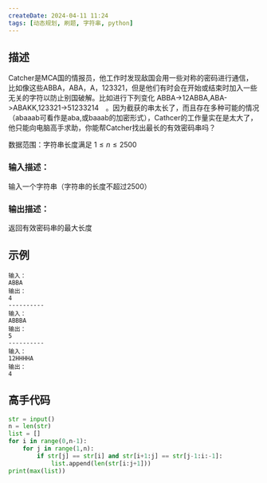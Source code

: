 ```yaml
---
createDate: 2024-04-11 11:24
tags: [动态规划, 刷题, 字符串, python]
---
```

## 描述

Catcher是MCA国的情报员，他工作时发现敌国会用一些对称的密码进行通信，比如像这些ABBA，ABA，A，123321，但是他们有时会在开始或结束时加入一些无关的字符以防止别国破解。比如进行下列变化 ABBA->12ABBA,ABA->ABAKK,123321->51233214　。因为截获的串太长了，而且存在多种可能的情况（abaaab可看作是aba,或baaab的加密形式），Cathcer的工作量实在是太大了，他只能向电脑高手求助，你能帮Catcher找出最长的有效密码串吗？

数据范围：字符串长度满足 $1≤n≤2500$ 

### 输入描述：

输入一个字符串（字符串的长度不超过2500）

### 输出描述：

返回有效密码串的最大长度

## 示例
```0
输入：
ABBA
输出：
4
----------
输入：
ABBBA
输出：
5
----------
输入：
12HHHHA
输出：
4
```

## 高手代码
```python
str = input()
n = len(str)
list = []
for i in range(0,n-1):
    for j in range(1,n):
        if str[j] == str[i] and str[i+1:j] == str[j-1:i:-1]:
            list.append(len(str[i:j+1]))
print(max(list))
```